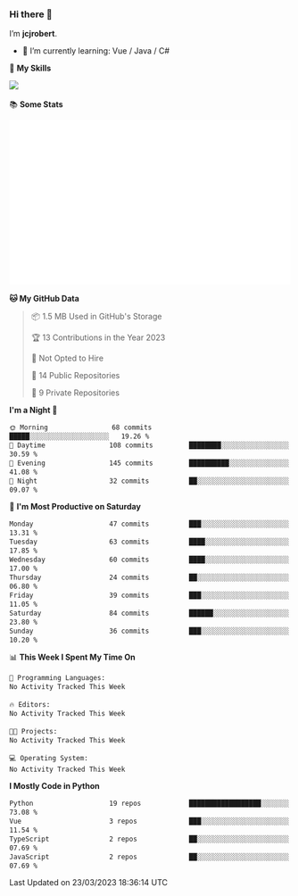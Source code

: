 ### Hi there 👋

I’m **jcjrobert**.

- 🌱 I’m currently learning: Vue / Java / C#

🌟 **My Skills**

![](https://img.shields.io/badge/-Python-3e74a2?style=flat-square&logo=Python&logoColor=fff)

📚 **Some Stats**

![](https://github.com/jcjrobert/github-stats/blob/master/generated/overview.svg)

<!--START_SECTION:waka-->
**🐱 My GitHub Data** 

> 📦 1.5 MB Used in GitHub's Storage 
 > 
> 🏆 13 Contributions in the Year 2023
 > 
> 🚫 Not Opted to Hire
 > 
> 📜 14 Public Repositories 
 > 
> 🔑 9 Private Repositories 
 > 
**I'm a Night 🦉** 

```text
🌞 Morning                68 commits          █████░░░░░░░░░░░░░░░░░░░░   19.26 % 
🌆 Daytime                108 commits         ████████░░░░░░░░░░░░░░░░░   30.59 % 
🌃 Evening                145 commits         ██████████░░░░░░░░░░░░░░░   41.08 % 
🌙 Night                  32 commits          ██░░░░░░░░░░░░░░░░░░░░░░░   09.07 % 
```
📅 **I'm Most Productive on Saturday** 

```text
Monday                   47 commits          ███░░░░░░░░░░░░░░░░░░░░░░   13.31 % 
Tuesday                  63 commits          ████░░░░░░░░░░░░░░░░░░░░░   17.85 % 
Wednesday                60 commits          ████░░░░░░░░░░░░░░░░░░░░░   17.00 % 
Thursday                 24 commits          ██░░░░░░░░░░░░░░░░░░░░░░░   06.80 % 
Friday                   39 commits          ███░░░░░░░░░░░░░░░░░░░░░░   11.05 % 
Saturday                 84 commits          ██████░░░░░░░░░░░░░░░░░░░   23.80 % 
Sunday                   36 commits          ███░░░░░░░░░░░░░░░░░░░░░░   10.20 % 
```


📊 **This Week I Spent My Time On** 

```text
💬 Programming Languages: 
No Activity Tracked This Week

🔥 Editors: 
No Activity Tracked This Week

🐱‍💻 Projects: 
No Activity Tracked This Week

💻 Operating System: 
No Activity Tracked This Week
```

**I Mostly Code in Python** 

```text
Python                   19 repos            ██████████████████░░░░░░░   73.08 % 
Vue                      3 repos             ███░░░░░░░░░░░░░░░░░░░░░░   11.54 % 
TypeScript               2 repos             ██░░░░░░░░░░░░░░░░░░░░░░░   07.69 % 
JavaScript               2 repos             ██░░░░░░░░░░░░░░░░░░░░░░░   07.69 % 
```




 Last Updated on 23/03/2023 18:36:14 UTC
<!--END_SECTION:waka-->
